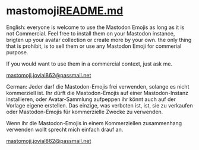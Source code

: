 # mastomoji[README.md](https://github.com/seppini/mastomoji/files/10011998/README.md)
English:
everyone is welcome to use the Mastodon Emojis as long as it is not Commercial. 
Feel free to install them on your Mastodon instance, brigten up your avatar collection or create more by your own. 
the only thing that is prohibit, is to sell them or use any Mastodon Emoji for commerial purpose.

If you would want to use them in a commercial context, just ask me. 

mastomoji.jovial862@passmail.net

German:
Jeder darf die Mastodon-Emojis frei verwenden, solange es nicht kommerziell ist.
Ihr dürft die Mastodon-Emojis auf einer Mastodon-Instanz installieren, oder Avatar-Sammlung aufpeppen ihr könnt auch auf der Vorlage eigene erstellen.
Das einzige, was verboten ist, ist, sie zu verkaufen oder Mastodon-Emojis für kommerzielle Zwecke zu verwenden.

Wenn ihr die Mastodon-Emojis in einem Kommerziellen zusammenhang verwenden wollt sprecht mich einfach drauf an.

mastomoji.jovial862@passmail.net
